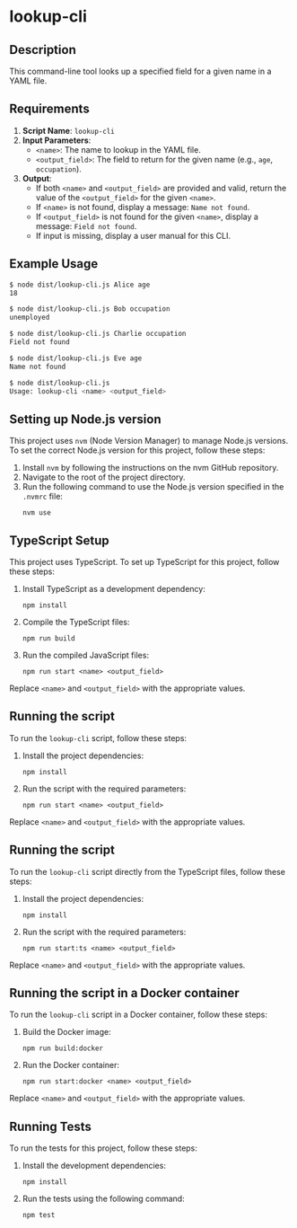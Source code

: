 # lookup-cli

## Description

This command-line tool looks up a specified field for a given name in a YAML file.

## Requirements

1. **Script Name**: `lookup-cli`
2. **Input Parameters**:
   - `<name>`: The name to lookup in the YAML file.
   - `<output_field>`: The field to return for the given name (e.g., `age`, `occupation`).
3. **Output**:
   - If both `<name>` and `<output_field>` are provided and valid, return the value of the `<output_field>` for the given `<name>`.
   - If `<name>` is not found, display a message: `Name not found`.
   - If `<output_field>` is not found for the given `<name>`, display a message: `Field not found`.
   - If input is missing, display a user manual for this CLI.

## Example Usage

```bash
$ node dist/lookup-cli.js Alice age
18

$ node dist/lookup-cli.js Bob occupation
unemployed

$ node dist/lookup-cli.js Charlie occupation
Field not found

$ node dist/lookup-cli.js Eve age
Name not found

$ node dist/lookup-cli.js
Usage: lookup-cli <name> <output_field>
```

## Setting up Node.js version

This project uses `nvm` (Node Version Manager) to manage Node.js versions. To set the correct Node.js version for this project, follow these steps:

1. Install `nvm` by following the instructions on the nvm GitHub repository.
2. Navigate to the root of the project directory.
3. Run the following command to use the Node.js version specified in the `.nvmrc` file:
   ```
   nvm use
   ```

## TypeScript Setup

This project uses TypeScript. To set up TypeScript for this project, follow these steps:

1. Install TypeScript as a development dependency:
   ```
   npm install
   ```

2. Compile the TypeScript files:
   ```
   npm run build
   ```

3. Run the compiled JavaScript files:
   ```
   npm run start <name> <output_field>
   ```

Replace `<name>` and `<output_field>` with the appropriate values.

## Running the script

To run the `lookup-cli` script, follow these steps:

1. Install the project dependencies:
   ```
   npm install
   ```

2. Run the script with the required parameters:
   ```
   npm run start <name> <output_field>
   ```

Replace `<name>` and `<output_field>` with the appropriate values.

## Running the script

To run the `lookup-cli` script directly from the TypeScript files, follow these steps:

1. Install the project dependencies:
   ```
   npm install
   ```

2. Run the script with the required parameters:
   ```
   npm run start:ts <name> <output_field>
   ```

Replace `<name>` and `<output_field>` with the appropriate values.

## Running the script in a Docker container

To run the `lookup-cli` script in a Docker container, follow these steps:

1. Build the Docker image:
   ```
   npm run build:docker
   ```

2. Run the Docker container:
   ```
   npm run start:docker <name> <output_field>
   ```

Replace `<name>` and `<output_field>` with the appropriate values.

## Running Tests

To run the tests for this project, follow these steps:

1. Install the development dependencies:
   ```
   npm install
   ```

2. Run the tests using the following command:
   ```
   npm test
   ```

